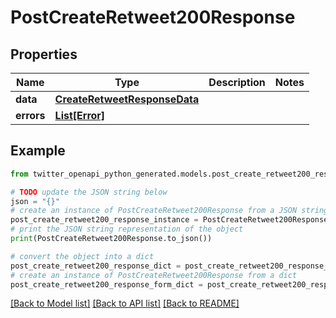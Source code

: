 # PostCreateRetweet200Response


## Properties

Name | Type | Description | Notes
------------ | ------------- | ------------- | -------------
**data** | [**CreateRetweetResponseData**](CreateRetweetResponseData.md) |  | 
**errors** | [**List[Error]**](Error.md) |  | 

## Example

```python
from twitter_openapi_python_generated.models.post_create_retweet200_response import PostCreateRetweet200Response

# TODO update the JSON string below
json = "{}"
# create an instance of PostCreateRetweet200Response from a JSON string
post_create_retweet200_response_instance = PostCreateRetweet200Response.from_json(json)
# print the JSON string representation of the object
print(PostCreateRetweet200Response.to_json())

# convert the object into a dict
post_create_retweet200_response_dict = post_create_retweet200_response_instance.to_dict()
# create an instance of PostCreateRetweet200Response from a dict
post_create_retweet200_response_form_dict = post_create_retweet200_response.from_dict(post_create_retweet200_response_dict)
```
[[Back to Model list]](../README.md#documentation-for-models) [[Back to API list]](../README.md#documentation-for-api-endpoints) [[Back to README]](../README.md)


